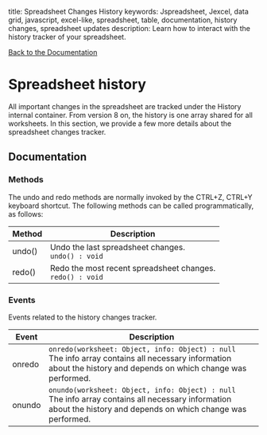 title: Spreadsheet Changes History
keywords: Jspreadsheet, Jexcel, data grid, javascript, excel-like, spreadsheet, table, documentation, history changes, spreadsheet updates
description: Learn how to interact with the history tracker of your spreadsheet.

[Back to the Documentation](/docs/v8 "Back to the documentation section")

# Spreadsheet history

All important changes in the spreadsheet are tracked under the History internal container. From version 8 on, the history is one array shared for all worksheets. In this section, we provide a few more details about the spreadsheet changes tracker. 

## Documentation

### Methods

The undo and redo methods are normally invoked by the CTRL+Z, CTRL+Y keyboard shortcut. The following methods can be called programmatically, as follows:

| Method | Description                                                   |
| -------|---------------------------------------------------------------|
| undo() | Undo the last spreadsheet changes.<br/>`undo() : void`        |
| redo() | Redo the most recent spreadsheet changes.<br/>`redo() : void` |

 

### Events

Events related to the history changes tracker.

| Event  | Description                                                                                                                                                         |
| -------|---------------------------------------------------------------------------------------------------------------------------------------------------------------------|
| onredo | `onredo(worksheet: Object, info: Object) : null`<br/>The info array contains all necessary information about the history and depends on which change was performed. |
| onundo | `onundo(worksheet: Object, info: Object) : null`<br/>The info array contains all necessary information about the history and depends on which change was performed. |


